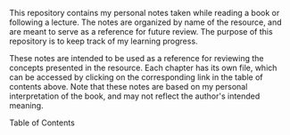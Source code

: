 This repository contains my personal notes taken while reading a book or following a lecture.
The notes are organized by name of the resource, and are meant to serve as a reference for future review.
The purpose of this repository is to keep track of my learning progress.

These notes are intended to be used as a reference for reviewing the concepts presented in the resource.
Each chapter has its own file, which can be accessed by clicking on the corresponding link in the table of contents above.
Note that these notes are based on my personal interpretation of the book, and may not reflect the author's intended meaning.


Table of Contents

